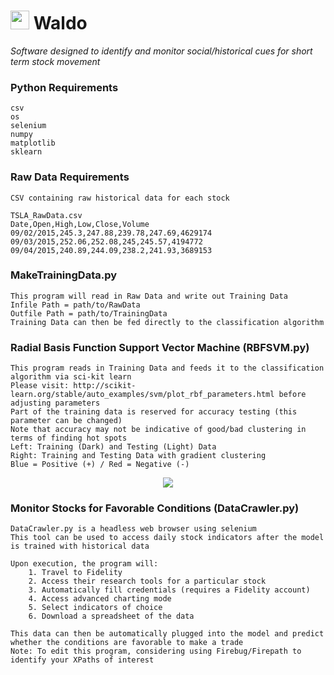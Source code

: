 # <img src="https://github.com/anfederico/Waldo/blob/master/Waldo.png" height=30px width=30px>&nbsp;Waldo
<i>Software designed to identify and monitor social/historical cues for short term stock movement</i>

### Python Requirements
    csv
    os
    selenium
    numpy
    matplotlib
    sklearn

### Raw Data Requirements    
    CSV containing raw historical data for each stock
    
    TSLA_RawData.csv
    Date,Open,High,Low,Close,Volume
    09/02/2015,245.3,247.88,239.78,247.69,4629174
    09/03/2015,252.06,252.08,245,245.57,4194772
    09/04/2015,240.89,244.09,238.2,241.93,3689153
    
### MakeTrainingData.py
    This program will read in Raw Data and write out Training Data
    Infile Path = path/to/RawData
    Outfile Path = path/to/TrainingData
    Training Data can then be fed directly to the classification algorithm
    
### Radial Basis Function Support Vector Machine (RBFSVM.py)
    This program reads in Training Data and feeds it to the classification algorithm via sci-kit learn
    Please visit: http://scikit-learn.org/stable/auto_examples/svm/plot_rbf_parameters.html before adjusting parameters
    Part of the training data is reserved for accuracy testing (this parameter can be changed)
    Note that accuracy may not be indicative of good/bad clustering in terms of finding hot spots
    Left: Training (Dark) and Testing (Light) Data
    Right: Training and Testing Data with gradient clustering
    Blue = Positive (+) / Red = Negative (-)

<p align="center">
<img src="https://github.com/anfederico/Waldo/blob/master/TSLA_Plot.png"/>
</p>

### Monitor Stocks for Favorable Conditions (DataCrawler.py)
    DataCrawler.py is a headless web browser using selenium
    This tool can be used to access daily stock indicators after the model is trained with historical data
    
    Upon execution, the program will:
        1. Travel to Fidelity
        2. Access their research tools for a particular stock
        3. Automatically fill credentials (requires a Fidelity account)
        4. Access advanced charting mode
        5. Select indicators of choice
        6. Download a spreadsheet of the data
    
    This data can then be automatically plugged into the model and predict whether the conditions are favorable to make a trade  
    Note: To edit this program, considering using Firebug/Firepath to identify your XPaths of interest
    
